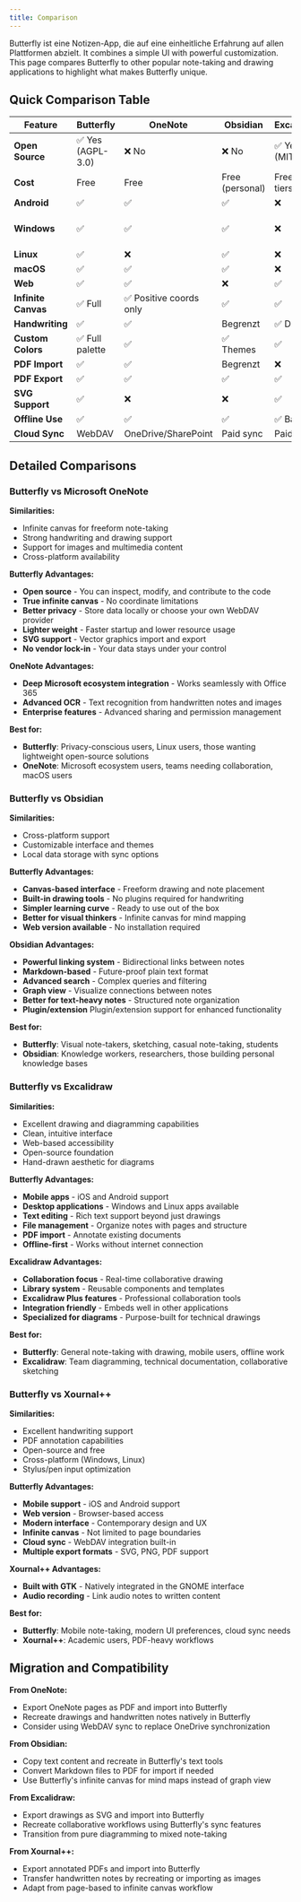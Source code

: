 ```yaml
---
title: Comparison
---
```


Butterfly ist eine Notizen-App, die auf eine einheitliche Erfahrung auf allen Plattformen abzielt. It combines a simple UI with powerful customization. This page compares Butterfly to other popular note-taking and drawing applications to highlight what makes Butterfly unique.

## Quick Comparison Table

| Feature             | Butterfly                                           | OneNote                | Obsidian                           | Excalidraw                     | Xournal++                                          |
| ------------------- | --------------------------------------------------- | ---------------------- | ---------------------------------- | ------------------------------ | -------------------------------------------------- |
| **Open Source**     | ✅ Yes (AGPL-3.0) | ❌ No                   | ❌ No                               | ✅ Yes (MIT) | ✅ Yes (GPL-2.0) |
| **Cost**            | Free                                                | Free                   | Free (personal) | Free + Paid tiers              | Free                                               |
| **Android**         | ✅                                                   | ✅                      | ✅                                  | ❌                              | ❌                                                  |
| **Windows**         | ✅                                                   | ✅                      | ✅                                  | ❌                              | ✅ (Windows 10)                  |
| **Linux**           | ✅                                                   | ❌                      | ✅                                  | ❌                              | ✅                                                  |
| **macOS**           | ✅                                                   | ✅                      | ✅                                  | ❌                              | ✅                                                  |
| **Web**             | ✅                                                   | ✅                      | ❌                                  | ✅                              | ❌                                                  |
| **Infinite Canvas** | ✅ Full                                              | ✅ Positive coords only | ✅                                  | ✅                              | ❌ Fixed pages                                      |
| **Handwriting**     | ✅                                                   | ✅                      | Begrenzt                           | ✅ Drawing                      | ✅                                                  |
| **Custom Colors**   | ✅ Full palette                                      | ✅                      | ✅ Themes                           | ✅                              | ✅                                                  |
| **PDF Import**      | ✅                                                   | ✅                      | Begrenzt                           | ❌                              | ✅                                                  |
| **PDF Export**      | ✅                                                   | ✅                      | ✅                                  | ✅                              | ✅                                                  |
| **SVG Support**     | ✅                                                   | ❌                      | ❌                                  | ✅                              | ❌                                                  |
| **Offline Use**     | ✅                                                   | ✅                      | ✅                                  | ✅ Basic                        | ✅                                                  |
| **Cloud Sync**      | WebDAV                                              | OneDrive/SharePoint    | Paid sync                          | Paid collab                    | Manuell                                            |

## Detailed Comparisons

### Butterfly vs Microsoft OneNote

**Similarities:**

- Infinite canvas for freeform note-taking
- Strong handwriting and drawing support
- Support for images and multimedia content
- Cross-platform availability

**Butterfly Advantages:**

- **Open source** - You can inspect, modify, and contribute to the code
- **True infinite canvas** - No coordinate limitations
- **Better privacy** - Store data locally or choose your own WebDAV provider
- **Lighter weight** - Faster startup and lower resource usage
- **SVG support** - Vector graphics import and export
- **No vendor lock-in** - Your data stays under your control

**OneNote Advantages:**

- **Deep Microsoft ecosystem integration** - Works seamlessly with Office 365
- **Advanced OCR** - Text recognition from handwritten notes and images
- **Enterprise features** - Advanced sharing and permission management

**Best for:**

- **Butterfly**: Privacy-conscious users, Linux users, those wanting lightweight open-source solutions
- **OneNote**: Microsoft ecosystem users, teams needing collaboration, macOS users

### Butterfly vs Obsidian

**Similarities:**

- Cross-platform support
- Customizable interface and themes
- Local data storage with sync options

**Butterfly Advantages:**

- **Canvas-based interface** - Freeform drawing and note placement
- **Built-in drawing tools** - No plugins required for handwriting
- **Simpler learning curve** - Ready to use out of the box
- **Better for visual thinkers** - Infinite canvas for mind mapping
- **Web version available** - No installation required

**Obsidian Advantages:**

- **Powerful linking system** - Bidirectional links between notes
- **Markdown-based** - Future-proof plain text format
- **Advanced search** - Complex queries and filtering
- **Graph view** - Visualize connections between notes
- **Better for text-heavy notes** - Structured note organization
- **Plugin/extension** Plugin/extension support for enhanced functionality

**Best for:**

- **Butterfly**: Visual note-takers, sketching, casual note-taking, students
- **Obsidian**: Knowledge workers, researchers, those building personal knowledge bases

### Butterfly vs Excalidraw

**Similarities:**

- Excellent drawing and diagramming capabilities
- Clean, intuitive interface
- Web-based accessibility
- Open-source foundation
- Hand-drawn aesthetic for diagrams

**Butterfly Advantages:**

- **Mobile apps** - iOS and Android support
- **Desktop applications** - Windows and Linux apps available
- **Text editing** - Rich text support beyond just drawings
- **File management** - Organize notes with pages and structure
- **PDF import** - Annotate existing documents
- **Offline-first** - Works without internet connection

**Excalidraw Advantages:**

- **Collaboration focus** - Real-time collaborative drawing
- **Library system** - Reusable components and templates
- **Excalidraw Plus features** - Professional collaboration tools
- **Integration friendly** - Embeds well in other applications
- **Specialized for diagrams** - Purpose-built for technical drawings

**Best for:**

- **Butterfly**: General note-taking with drawing, mobile users, offline work
- **Excalidraw**: Team diagramming, technical documentation, collaborative sketching

### Butterfly vs Xournal++

**Similarities:**

- Excellent handwriting support
- PDF annotation capabilities
- Open-source and free
- Cross-platform (Windows, Linux)
- Stylus/pen input optimization

**Butterfly Advantages:**

- **Mobile support** - iOS and Android support
- **Web version** - Browser-based access
- **Modern interface** - Contemporary design and UX
- **Infinite canvas** - Not limited to page boundaries
- **Cloud sync** - WebDAV integration built-in
- **Multiple export formats** - SVG, PNG, PDF support

**Xournal++ Advantages:**

- **Built with GTK** - Natively integrated in the GNOME interface
- **Audio recording** - Link audio notes to written content

**Best for:**

- **Butterfly**: Mobile note-taking, modern UI preferences, cloud sync needs
- **Xournal++**: Academic users, PDF-heavy workflows

## Migration and Compatibility

**From OneNote:**

- Export OneNote pages as PDF and import into Butterfly
- Recreate drawings and handwritten notes natively in Butterfly
- Consider using WebDAV sync to replace OneDrive synchronization

**From Obsidian:**

- Copy text content and recreate in Butterfly's text tools
- Convert Markdown files to PDF for import if needed
- Use Butterfly's infinite canvas for mind maps instead of graph view

**From Excalidraw:**

- Export drawings as SVG and import into Butterfly
- Recreate collaborative workflows using Butterfly's sync features
- Transition from pure diagramming to mixed note-taking

**From Xournal++:**

- Export annotated PDFs and import into Butterfly
- Transfer handwritten notes by recreating or importing as images
- Adapt from page-based to infinite canvas workflow

